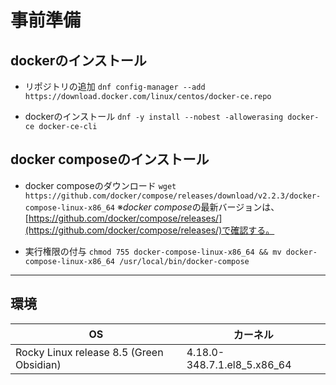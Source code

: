 # 事前準備

## dockerのインストール

- リポジトリの追加
`dnf config-manager --add https://download.docker.com/linux/centos/docker-ce.repo`

- dockerのインストール
`dnf -y install --nobest -allowerasing docker-ce docker-ce-cli`

## docker composeのインストール

- docker composeのダウンロード
`wget https://github.com/docker/compose/releases/download/v2.2.3/docker-compose-linux-x86_64`
※*docker compose*の最新バージョンは、[https://github.com/docker/compose/releases/](https://github.com/docker/compose/releases/)で確認する。

- 実行権限の付与
`chmod 755 docker-compose-linux-x86_64 && mv docker-compose-linux-x86_64 /usr/local/bin/docker-compose `

---
## 環境

| OS | カーネル |
| --- | --- |
| Rocky Linux release 8.5 (Green Obsidian) | 4.18.0-348.7.1.el8_5.x86_64 |
